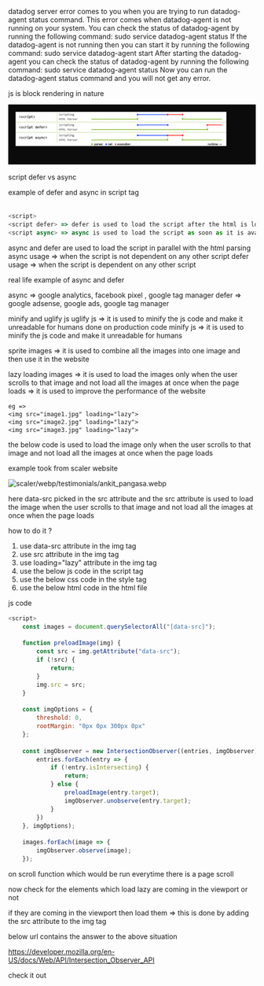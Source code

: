 datadog server error comes to you when you are trying to run datadog-agent status command. This error comes when datadog-agent is not running on your system. You can check the status of datadog-agent by running the following command:       sudo service datadog-agent status       If the datadog-agent is not running then you can start it by running the following command:       sudo service datadog-agent start       After starting the datadog-agent you can check the status of datadog-agent by running the following command:       sudo service datadog-agent status       Now you can run the datadog-agent status command and you will not get any error.


js is block rendering in nature

![Alt text](image.png)

script defer vs async

example of defer and async in script tag


``` javascript 

<script>
<script defer> => defer is used to load the script after the html is loaded
<script async> => async is used to load the script as soon as it is available
```

async and defer are used to load the script in parallel with the html parsing
async usage => when the script is not dependent on any other script
defer usage => when the script is dependent on any other script

real life example of async and defer

async => google analytics, facebook pixel , google tag manager
defer => google adsense, google ads, google tag manager


minify and uglify js
uglify js => it is used to minify the js code and make it unreadable for humans done on production code
minify js => it is used to minify the js code and make it unreadable for humans


sprite images => it is used to combine all the images into one image and then use it in the website

lazy loading images => it is used to load the images only when the user scrolls to that image and not load all the images at once when the page loads   => it is used to improve the performance of the website

```code 
eg =>
<img src="image1.jpg" loading="lazy">
<img src="image2.jpg" loading="lazy">
<img src="image3.jpg" loading="lazy">
```


the below code is used to load the image only when the user scrolls to that image and not load all the images at once when the page loads

example took from scaler website

<img class="alumni__image-section--round" data-src="https://assets-v2.scaler.com/assets/scaler/webp/testimonials/ankit_pangasa-fafa15f68ebcc074cd241e7d696e25177994c719436c2e5d8b4243cfa1fda0ad.webp.gz" src="https://assets-v2.scaler.com/assets/scaler/webp/testimonials/ankit_pangasa-fafa15f68ebcc074cd241e7d696e25177994c719436c2e5d8b4243cfa1fda0ad.webp.gz" alt="scaler/webp/testimonials/ankit_pangasa.webp" loading="lazy">

here data-src picked in the src attribute and the src attribute is used to load the image when the user scrolls to that image and not load all the images at once when the page loads

how to do it ?
1. use data-src attribute in the img tag
2. use src attribute in the img tag
3. use loading="lazy" attribute in the img tag
4. use the below js code in the script tag
5. use the below css code in the style tag
6. use the below html code in the html file

js code

``` javascript
<script>
    const images = document.querySelectorAll("[data-src]");

    function preloadImage(img) {
        const src = img.getAttribute("data-src");
        if (!src) {
            return;
        }
        img.src = src;
    }

    const imgOptions = {
        threshold: 0,
        rootMargin: "0px 0px 300px 0px"
    };

    const imgObserver = new IntersectionObserver((entries, imgObserver) => {
        entries.forEach(entry => {
            if (!entry.isIntersecting) {
                return;
            } else {
                preloadImage(entry.target);
                imgObserver.unobserve(entry.target);
            }
        })
    }, imgOptions);

    images.forEach(image => {
        imgObserver.observe(image);
    });

```


on scroll function 
which would be run everytime there is a page scroll 

now check for the elements which  load lazy 
are coming in the viewport or not

if they are coming in the viewport then load them   => this is done by adding the src attribute to the img tag  

below url contains the answer to the above situation

https://developer.mozilla.org/en-US/docs/Web/API/Intersection_Observer_API

check it out